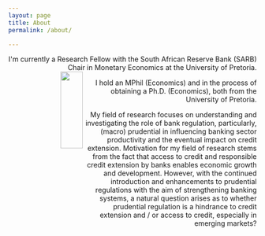 ```yaml
---
layout: page
title: About
permalink: /about/

---
```


<p align="right"> I'm currently a Research Fellow with the South African Reserve Bank (SARB) Chair in Monetary Economics at the University of Pretoria.

  <img align="left" width="30%" height="20%" src="{{ site.url }}{{ site.baseurl }}/docs/assets/kea.jpg" class="img-responsive" />

<p align="right"> I hold an MPhil (Economics) and in the process of obtaining a Ph.D. (Economics), both from the University of Pretoria.

<p align="right"> My field of research focuses on understanding and investigating the role of bank regulation, particularly, (macro) prudential in influencing banking sector productivity and the eventual impact on credit extension. Motivation for my field of research stems from the fact that access to credit and responsible credit extension by banks enables economic growth and development. However, with the continued introduction and enhancements to prudential regulations with the aim of strengthening banking systems, a natural question arises as to whether prudential regulation is a hindrance to credit extension and / or access to credit, especially in emerging markets? 
